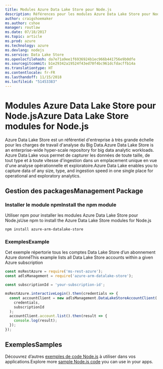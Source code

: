 ```yaml
---
title: Modules Azure Data Lake Store pour Node.js
description: Références pour les modules Azure Data Lake Store pour Node.js
author: craigshoemaker
ms.author: cshoe
manager: routlaw
ms.date: 07/18/2017
ms.topic: article
ms.prod: azure
ms.technology: azure
ms.devlang: nodejs
ms.service: Data Lake Store
ms.openlocfilehash: da7e71a9ee1f6936924b1ec966b441756e9b0dfe
ms.sourcegitcommit: b1e29342a19524f43ed70f4bc961dcfdacffb14a
ms.translationtype: HT
ms.contentlocale: fr-FR
ms.lasthandoff: 11/15/2018
ms.locfileid: "51453383"
---
```

# <a name="azure-data-lake-store-modules-for-nodejs"></a><span data-ttu-id="346bf-103">Modules Azure Data Lake Store pour Node.js</span><span class="sxs-lookup"><span data-stu-id="346bf-103">Azure Data Lake Store modules for Node.js</span></span>

<span data-ttu-id="346bf-104">Azure Data Lake Store est un référentiel d'entreprise à très grande échelle pour les charges de travail d'analyse du Big Data.</span><span class="sxs-lookup"><span data-stu-id="346bf-104">Azure Data Lake Store is an enterprise-wide hyper-scale repository for big data analytic workloads.</span></span> <span data-ttu-id="346bf-105">Azure Data Lake vous permet de capturer les données de toute taille, de tout type et à toute vitesse d'ingestion dans un emplacement unique en vue d'une analyse opérationnelle et exploratoire.</span><span class="sxs-lookup"><span data-stu-id="346bf-105">Azure Data Lake enables you to capture data of any size, type, and ingestion speed in one single place for operational and exploratory analytics.</span></span>

## <a name="management-package"></a><span data-ttu-id="346bf-106">Gestion des packages</span><span class="sxs-lookup"><span data-stu-id="346bf-106">Management Package</span></span>

### <a name="install-the-npm-module"></a><span data-ttu-id="346bf-107">Installer le module npm</span><span class="sxs-lookup"><span data-stu-id="346bf-107">Install the npm module</span></span>

<span data-ttu-id="346bf-108">Utiliser npm pour installer les modules Azure Data Lake Store pour Node.js</span><span class="sxs-lookup"><span data-stu-id="346bf-108">Use npm to install the Azure Data Lake Store modules for Node.js</span></span>

```bash
npm install azure-arm-datalake-store
```

### <a name="example"></a><span data-ttu-id="346bf-109">Exemples</span><span class="sxs-lookup"><span data-stu-id="346bf-109">Example</span></span>

<span data-ttu-id="346bf-110">Cet exemple répertorie tous les comptes Data Lake Store d’un abonnement Azure donné</span><span class="sxs-lookup"><span data-stu-id="346bf-110">This example lists all Data Lake Store accounts within a given Azure subscription</span></span>

```javascript
const msRestAzure = require('ms-rest-azure');
const adlsManagement = require('azure-arm-datalake-store');

const subscriptionId = 'your-subscription-id';

msRestAzure.interactiveLogin().then(credentials => {
  const accountClient = new adlsManagement.DataLakeStoreAccountClient(
    credentials,
    subscriptionId
  );
  accountClient.account.list().then(result => {
    console.log(result);
  });
});
```

## <a name="samples"></a><span data-ttu-id="346bf-111">Exemples</span><span class="sxs-lookup"><span data-stu-id="346bf-111">Samples</span></span>

<span data-ttu-id="346bf-112">Découvrez d’autres [exemples de code Node.js](https://azure.microsoft.com/resources/samples/?platform=nodejs) à utiliser dans vos applications.</span><span class="sxs-lookup"><span data-stu-id="346bf-112">Explore more [sample Node.js code](https://azure.microsoft.com/resources/samples/?platform=nodejs) you can use in your apps.</span></span>

